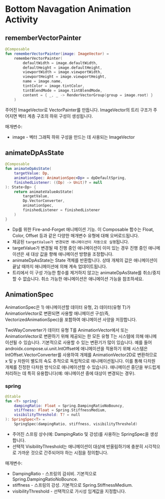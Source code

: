 # Bottom Navagation Animation Activity

## rememberVectorPainter
```kotlin
@Composable
fun rememberVectorPainter(image: ImageVector) =
    rememberVectorPainter(
        defaultWidth = image.defaultWidth,
        defaultHeight = image.defaultHeight,
        viewportWidth = image.viewportWidth,
        viewportHeight = image.viewportHeight,
        name = image.name,
        tintColor = image.tintColor,
        tintBlendMode = image.tintBlendMode,
        content = { _, _ -> RenderVectorGroup(group = image.root) }
    )
```

주어진 ImageVector로 VectorPainter를 만듭니다. ImageVector의 트리 구조가 주어지면 벡터 계층 구조의 하위 구성이 생성됩니다.

매개변수:
- image - 벡터 그래픽 하위 구성을 만드는 데 사용되는 ImageVector

## animateDpAsState

```kotlin
@Composable
fun animateDpAsState(
    targetValue: Dp,
    animationSpec: AnimationSpec<Dp> = dpDefaultSpring,
    finishedListener: ((Dp) -> Unit)? = null
): State<Dp> {
    return animateValueAsState(
        targetValue,
        Dp.VectorConverter,
        animationSpec,
        finishedListener = finishedListener
    )
}
```

- Dp를 위한 Fire-and-Forget 애니메이션 기능. 이 Composable 함수는 Float, Color, Offset 등과 같은 다양한 매개변수 유형에 대해 오버로드됩니다. 
- 제공된 `targetValue가 변경되면 애니메이션이 자동으로 실행`됩니다. 
- targetValue가 변경될 때 진행 중인 애니메이션이 이미 있는 경우 진행 중인 애니메이션은 새 대상 값을 향해 애니메이션 방향을 조정합니다.
- animateDpAsState는 State 객체를 반환합니다. 상태 개체의 값은 애니메이션이 끝날 때까지 애니메이션에 의해 계속 업데이트됩니다.
- 트리에서 이 구성 가능한 함수를 제거하지 않고는 animateDpAsState를 취소/중지할 수 없습니다. 취소 가능한 애니메이션은 애니메이션 가능을 참조하세요.


## AnimationSpec
AnimationSpec은 1) 애니메이션할 데이터 유형, 2) 데이터(유형 T)가 AnimationVector로 변환되면 사용할 애니메이션 구성(즉, VectorizedAnimationSpec)을 포함하여 애니메이션 사양을 저장합니다.

TwoWayConverter가 데이터 유형 T를 AnimationVector에서 또는 AnimationVector로 변환하기 위해 제공되는 한 모든 유형 T는 시스템에 의해 애니메이션될 수 있습니다.
기본적으로 사용할 수 있는 변환기가 많이 있습니다. 
예를 들어 androidx.compose.ui.unit.IntOffset에 애니메이션을 적용하기 위해 시스템은 IntOffset.VectorConverter를 사용하여 개체를 AnimationVector2D로 변환하므로 x 및 y 차원이 별도의 속도 추적으로 독립적으로 애니메이션됩니다. 
이를 통해 다차원 개체를 진정한 다차원 방식으로 애니메이션할 수 있습니다.
애니메이션 중단을 부드럽게 처리하는 데 특히 유용합니다(예: 애니메이션 중에 대상이 변경되는 경우).

### spring

```kotlin
@Stable
fun <T> spring(
    dampingRatio: Float = Spring.DampingRatioNoBouncy,
    stiffness: Float = Spring.StiffnessMedium,
    visibilityThreshold: T? = null
): SpringSpec<T> =
    SpringSpec(dampingRatio, stiffness, visibilityThreshold)

```

- 주어진 스프링 상수(예: DampingRatio 및 강성)를 사용하는 SpringSpec을 생성합니다. 
- 선택적 VisibilityThreshold는 애니메이션이 대상에 반올림하기에 충분히 시각적으로 가까운 것으로 간주되어야 하는 시점을 정의합니다.

매개변수:
- DampingRatio - 스프링의 감쇠비. 기본적으로 Spring.DampingRatioNoBounce.
- stiffness - 스프링의 강성. 기본적으로 Spring.StiffnessMedium.
- visibilityThreshold - 선택적으로 가시성 임계값을 지정합니다. 